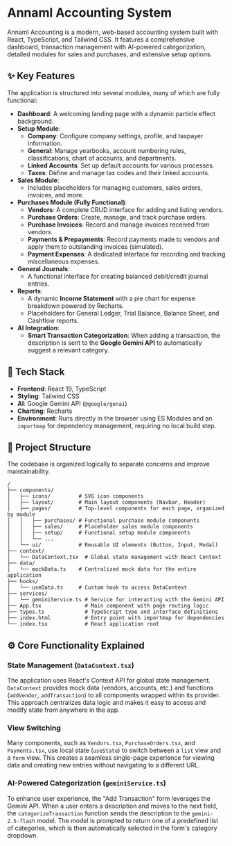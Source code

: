 # Annaml Accounting System

Annaml Accounting is a modern, web-based accounting system built with React, TypeScript, and Tailwind CSS. It features a comprehensive dashboard, transaction management with AI-powered categorization, detailed modules for sales and purchases, and extensive setup options.

## ✨ Key Features

The application is structured into several modules, many of which are fully functional:

- **Dashboard**: A welcoming landing page with a dynamic particle effect background.
- **Setup Module**:
  - **Company**: Configure company settings, profile, and taxpayer information.
  - **General**: Manage yearbooks, account numbering rules, classifications, chart of accounts, and departments.
  - **Linked Accounts**: Set up default accounts for various processes.
  - **Taxes**: Define and manage tax codes and their linked accounts.
- **Sales Module**:
  - Includes placeholders for managing customers, sales orders, invoices, and more.
- **Purchases Module (Fully Functional)**:
  - **Vendors**: A complete CRUD interface for adding and listing vendors.
  - **Purchase Orders**: Create, manage, and track purchase orders.
  - **Purchase Invoices**: Record and manage invoices received from vendors.
  - **Payments & Prepayments**: Record payments made to vendors and apply them to outstanding invoices (simulated).
  - **Payment Expenses**: A dedicated interface for recording and tracking miscellaneous expenses.
- **General Journals**:
  - A functional interface for creating balanced debit/credit journal entries.
- **Reports**:
  - A dynamic **Income Statement** with a pie chart for expense breakdown powered by Recharts.
  - Placeholders for General Ledger, Trial Balance, Balance Sheet, and Cashflow reports.
- **AI Integration**:
  - **Smart Transaction Categorization**: When adding a transaction, the description is sent to the **Google Gemini API** to automatically suggest a relevant category.

## 🚀 Tech Stack

- **Frontend**: React 19, TypeScript
- **Styling**: Tailwind CSS
- **AI**: Google Gemini API (`@google/genai`)
- **Charting**: Recharts
- **Environment**: Runs directly in the browser using ES Modules and an `importmap` for dependency management, requiring no local build step.

## 📁 Project Structure

The codebase is organized logically to separate concerns and improve maintainability.

```
/
├── components/
│   ├── icons/         # SVG icon components
│   ├── layout/        # Main layout components (Navbar, Header)
│   ├── pages/         # Top-level components for each page, organized by module
│   │   ├── purchases/ # Functional purchase module components
│   │   ├── sales/     # Placeholder sales module components
│   │   ├── setup/     # Functional setup module components
│   │   └── ...
│   └── ui/            # Reusable UI elements (Button, Input, Modal)
├── context/
│   └── DataContext.tsx  # Global state management with React Context
├── data/
│   └── mockData.ts    # Centralized mock data for the entire application
├── hooks/
│   └── useData.ts     # Custom hook to access DataContext
├── services/
│   └── geminiService.ts # Service for interacting with the Gemini API
├── App.tsx              # Main component with page routing logic
├── types.ts             # TypeScript type and interface definitions
├── index.html           # Entry point with importmap for dependencies
└── index.tsx            # React application root
```

## ⚙️ Core Functionality Explained

### State Management (`DataContext.tsx`)

The application uses React's Context API for global state management. `DataContext` provides mock data (vendors, accounts, etc.) and functions (`addVendor`, `addTransaction`) to all components wrapped within its provider. This approach centralizes data logic and makes it easy to access and modify state from anywhere in the app.

### View Switching

Many components, such as `Vendors.tsx`, `PurchaseOrders.tsx`, and `Payments.tsx`, use local state (`useState`) to switch between a `list` view and a `form` view. This creates a seamless single-page experience for viewing data and creating new entries without navigating to a different URL.

### AI-Powered Categorization (`geminiService.ts`)

To enhance user experience, the "Add Transaction" form leverages the Gemini API. When a user enters a description and moves to the next field, the `categorizeTransaction` function sends the description to the `gemini-2.5-flash` model. The model is prompted to return one of a predefined list of categories, which is then automatically selected in the form's category dropdown.
